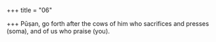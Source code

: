 +++
title = "06"

+++
Pūṣan, go forth after the cows of him who sacrifices and presses (soma), and of us who praise (you).  